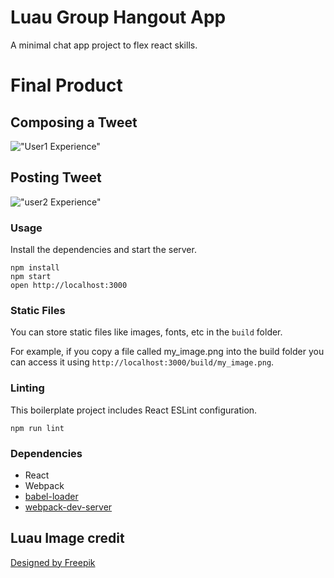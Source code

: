 Luau Group Hangout App
=====================

A minimal chat app project to flex react skills.


# Final Product
## Composing a Tweet
!["User1 Experience"](https://i.gyazo.com/9dceab9e9b736f69594d3c30fce9caaa.gif)
## Posting Tweet
!["user2 Experience"](https://i.gyazo.com/3043172e7c2ac1caa197b296a5ac45ab.gif)

### Usage

Install the dependencies and start the server.

```
npm install
npm start
open http://localhost:3000
```

### Static Files

You can store static files like images, fonts, etc in the `build` folder.

For example, if you copy a file called my_image.png into the build folder you can access it using `http://localhost:3000/build/my_image.png`.

### Linting

This boilerplate project includes React ESLint configuration.

```
npm run lint
```

### Dependencies

* React
* Webpack
* [babel-loader](https://github.com/babel/babel-loader)
* [webpack-dev-server](https://github.com/webpack/webpack-dev-server)

## Luau Image credit
<a href="https://www.freepik.com/free-vector/hawaiian-luau-background_3280726.htm">Designed by Freepik</a>

